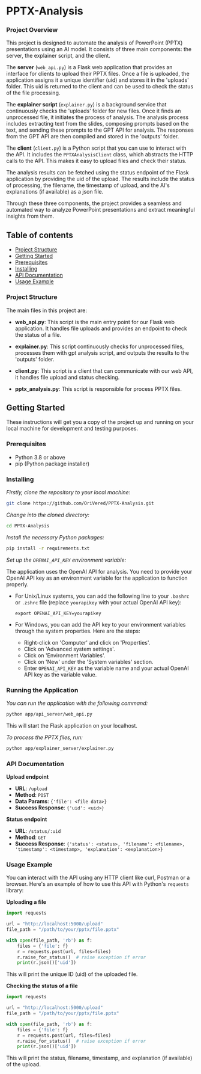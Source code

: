 # PPTX-Analysis

### Project Overview

This project is designed to automate the analysis of PowerPoint (PPTX) presentations using an AI model. It consists of three main components: the server, the explainer script, and the client.

The **server** (`web_api.py`) is a Flask web application that provides an interface for clients to upload their PPTX files. Once a file is uploaded, the application assigns it a unique identifier (uid) and stores it in the 'uploads' folder. This uid is returned to the client and can be used to check the status of the file processing.

The **explainer script** (`explainer.py`) is a background service that continuously checks the 'uploads' folder for new files. Once it finds an unprocessed file, it initiates the process of analysis. The analysis process includes extracting text from the slides, composing prompts based on the text, and sending these prompts to the GPT API for analysis. The responses from the GPT API are then compiled and stored in the 'outputs' folder.

The **client** (`client.py`) is a Python script that you can use to interact with the API. It includes the `PPTXAnalysisClient` class, which abstracts the HTTP calls to the API. This makes it easy to upload files and check their status.

The analysis results can be fetched using the status endpoint of the Flask application by providing the uid of the upload. The results include the status of processing, the filename, the timestamp of upload, and the AI's explanations (if available) as a json file.

Through these three components, the project provides a seamless and automated way to analyze PowerPoint presentations and extract meaningful insights from them.

## Table of contents

- [Project Structure](#project-structure)
- [Getting Started](#getting-started)
- [Prerequisites](#prerequisites)
- [Installing](#installing)
- [API Documentation](#api-documentation)
- [Usage Example](#usage-Example)

### Project Structure

The main files in this project are:

- **web_api.py**: This script is the main entry point for our Flask web application. It handles file uploads and provides an endpoint to check the status of a file.

- **explainer.py**: This script continuously checks for unprocessed files, processes them with gpt analysis script, and outputs the results to the 'outputs' folder.

- **client.py**: This script is a client that can communicate with our web API, it handles file upload and status checking.

- **pptx_analysis.py**: This script is responsible for process PPTX files.


## Getting Started

These instructions will get you a copy of the project up and running on your local machine for development and testing purposes.

### Prerequisites

- Python 3.8 or above
- pip (Python package installer)

### Installing

*Firstly, clone the repository to your local machine:*

```bash
git clone https://github.com/OriVered/PPTX-Analysis.git
```
*Change into the cloned directory:*
```bash
cd PPTX-Analysis
```

*Install the necessary Python packages:*
```bash
pip install -r requirements.txt
```

*Set up the `OPENAI_API_KEY` environment variable:*

The application uses the OpenAI API for analysis. You need to provide your OpenAI API key as an environment variable for the application to function properly. 

- For Unix/Linux systems, you can add the following line to your `.bashrc` or `.zshrc` file (replace `yourapikey` with your actual OpenAI API key):
  ```
  export OPENAI_API_KEY=yourapikey
  ```

- For Windows, you can add the API key to your environment variables through the system properties. Here are the steps:
  - Right-click on 'Computer' and click on 'Properties'.
  - Click on 'Advanced system settings'.
  - Click on 'Environment Variables'.
  - Click on 'New' under the 'System variables' section.
  - Enter `OPENAI_API_KEY` as the variable name and your actual OpenAI API key as the variable value.


### Running the Application
*You can run the application with the following command:*
```bash
python app/api_server/web_api.py
```
This will start the Flask application on your localhost.

*To process the PPTX files, run:*
```bash
python app/explainer_server/explainer.py
```

### API Documentation

**Upload endpoint**

- **URL**: `/upload`
- **Method**: `POST`
- **Data Params**: `{'file': <file data>}`
- **Success Response**: `{'uid': <uid>}`

**Status endpoint**

- **URL**: `/status/:uid`
- **Method**: `GET`
- **Success Response**: `{'status': <status>, 'filename': <filename>, 'timestamp': <timestamp>, 'explanation': <explanation>}`

### Usage Example

You can interact with the API using any HTTP client like curl, Postman or a browser. Here's an example of how to use this API with Python's `requests` library:

**Uploading a file**

```python
import requests

url = "http://localhost:5000/upload"
file_path = "/path/to/your/pptx/file.pptx"

with open(file_path, 'rb') as f:
    files = {'file': f}
    r = requests.post(url, files=files)
    r.raise_for_status()  # raise exception if error
    print(r.json()['uid'])
```

This will print the unique ID (uid) of the uploaded file.

**Checking the status of a file**

```python
import requests

url = "http://localhost:5000/upload"
file_path = "/path/to/your/pptx/file.pptx"

with open(file_path, 'rb') as f:
    files = {'file': f}
    r = requests.post(url, files=files)
    r.raise_for_status()  # raise exception if error
    print(r.json()['uid'])
```

This will print the status, filename, timestamp, and explanation (if available) of the upload.
